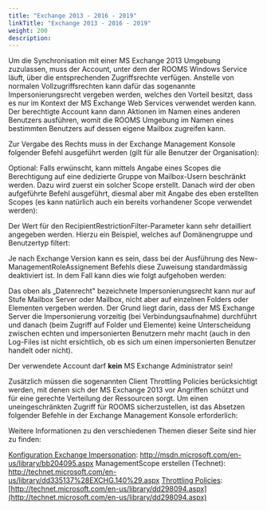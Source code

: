 ```yaml
---
title: "Exchange 2013 - 2016 - 2019"
linkTitle: "Exchange 2013 - 2016 - 2019"
weight: 200
description: 
---
```

Um die Synchronisation mit einer MS Exchange 2013 Umgebung zuzulassen, muss der Account, unter dem der ROOMS Windows Service läuft, über die entsprechenden Zugriffsrechte verfügen. Anstelle von normalen Vollzugriffsrechten kann dafür das sogenannte Impersonierungsrecht vergeben werden, welches den Vorteil besitzt, dass es nur im Kontext der MS Exchange Web Services verwendet werden kann. Der berechtigte Account kann dann Aktionen im Namen eines anderen Benutzers ausführen, womit die ROOMS Umgebung im Namen eines bestimmten Benutzers auf dessen eigene Mailbox zugreifen kann.

Zur Vergabe des Rechts muss in der Exchange Management Konsole folgender Befehl ausgeführt werden (gilt für alle Benutzer der Organisation):

Optional: Falls erwünscht, kann mittels Angabe eines Scopes die Berechtigung auf eine dedizierte Gruppe von Mailbox-Usern beschränkt werden. Dazu wird zuerst ein solcher Scope erstellt. Danach wird der oben aufgeführte Befehl ausgeführt, diesmal aber mit Angabe des eben erstellten Scopes (es kann natürlich auch ein bereits vorhandener Scope verwendet werden):


Der Wert für den RecipientRestrictionFilter-Parameter kann sehr detailliert angegeben werden. Hierzu ein Beispiel, welches auf Domänengruppe und Benutzertyp filtert:

Je nach Exchange Version kann es sein, dass bei der Ausführung des New-ManagementRoleAssignement Befehls diese Zuweisung standardmässig deaktiviert ist. In dem Fall kann dies wie folgt aufgehoben werden:

Das oben als „Datenrecht&quot; bezeichnete Impersonierungsrecht kann nur auf Stufe Mailbox Server oder Mailbox, nicht aber auf einzelnen Folders oder Elementen vergeben werden. Der Grund liegt darin, dass der MS Exchange Server die Impersonierung vorzeitig (bei Verbindungsaufnahme) durchführt und danach (beim Zugriff auf Folder und Elemente) keine Unterscheidung zwischen echten und impersonierten Benutzern mehr macht (auch in den Log-Files ist nicht ersichtlich, ob es sich um einen impersonierten Benutzer handelt oder nicht).

Der verwendete Account darf **kein** MS Exchange Administrator sein!

Zusätzlich müssen die sogenannten Client Throttling Policies berücksichtigt werden, mit denen sich der MS Exchange 2013 vor Angriffen schützt und für eine gerechte Verteilung der Ressourcen sorgt. Um einen uneingeschränkten Zugriff für ROOMS sicherzustellen, ist das Absetzen folgender Befehle in der Exchange Management Konsole erforderlich:

Weitere Informationen zu den verschiedenen Themen dieser Seite sind hier zu finden:

[Konfiguration Exchange Impersonation](http://msdn.microsoft.com/en-us/library/bb204095.aspx):
 http://msdn.microsoft.com/en-us/library/bb204095.aspx
ManagementScope erstellen (Technet):
 http://technet.microsoft.com/en-us/library/dd335137%28EXCHG.140%29.aspx
[Throttling Policies](http://technet.microsoft.com/en-us/library/dd298094.aspx):
[http://technet.microsoft.com/en-us/library/dd298094.aspx](http://technet.microsoft.com/en-us/library/dd298094.aspx)